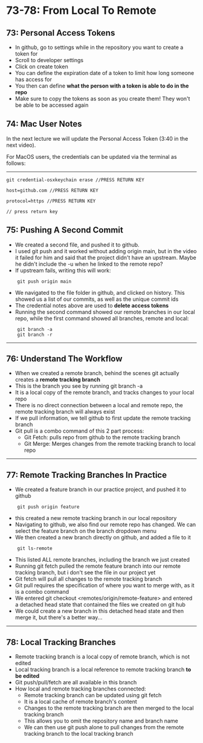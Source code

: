 # 73-78: From Local To Remote

## 73: Personal Access Tokens

- In github, go to settings while in the repository you want to create a token for
- Scroll to developer settings
- Click on create token
- You can define the expiration date of a token to limit how long someone has access for
- You then can define **what the person with a token is able to do in the repo**
- Make sure to copy the tokens as soon as you create them! They won't be able to be accessed again

## 74: Mac User Notes

In the next lecture we will update the Personal Access Token (3:40 in the next video).

For MacOS users, the credentials can be updated via the terminal as follows:

---

```git
git credential-osxkeychain erase //PRESS RETURN KEY

host=github.com //PRESS RETURN KEY

protocol=https //PRESS RETURN KEY

// press return key
```

## 75: Pushing A Second Commit

- We created a second file, and pushed it to github.
- I used git push and it worked without adding origin main, but in the video it failed for him and said that the project didn't have an upstream. Maybe he didn't include the -u when he linked to the remote repo?
- If upstream fails, writing this will work:

```git
    git push origin main
```

- We navigated to the file folder in github, and clicked on history. This showed us a list of our commits, as well as the unique commit ids
- The credential notes above are used to **delete access tokens**
- Running the second command showed our remote branches in our local repo, while the first command showed all branches, remote and local:

```git
    git branch -a
    git branch -r
```

---

## 76: Understand The Workflow

- When we created a remote branch, behind the scenes git actually creates a **remote tracking branch**
- This is the branch you see by running git branch -a
- It is a local copy of the remote branch, and tracks changes to your local repo
- There is no direct connection between a local and remote repo, the remote tracking branch will always exist
- If we pull information, we tell github to first update the remote tracking branch
- Git pull is a combo command of this 2 part process:
  - Git Fetch: pulls repo from github to the remote tracking branch
  - Git Merge: Merges changes from the remote tracking branch to local repo

---

## 77: Remote Tracking Branches In Practice

- We created a feature branch in our practice project, and pushed it to github

```git
    git push origin feature
```

- this created a new remote tracking branch in our local repository
- Navigating to github, we also find our remote repo has changed. We can select the feature branch on the branch dropdown menu
- We then created a new branch directly on github, and added a file to it

```git
    git ls-remote
```

- This listed ALL remote branches, including the branch we just created
- Running git fetch pulled the remote feature branch into our remote tracking branch, but i don't see the file in our project yet
- Git fetch will pull all changes to the remote tracking branch
- Git pull requires the specification of where you want to merge with, as it is a combo command
- We entered git checkout <remotes/origin/remote-feature> and entered a detached head state that contained the files we created on git hub
- We could create a new branch in this detached head state and then merge it, but there's a better way...

---

## 78: Local Tracking Branches

- Remote tracking branch is a local copy of remote branch, which is not edited
- Local tracking branch is a local reference to remote tracking branch **to be edited**
- Git push/pull/fetch are all available in this branch
- How local and remote tracking branches connected:
  - Remote tracking branch can be updated using git fetch 
  - It is a local cache of remote branch's content
  - Changes to the remote tracking branch are then merged to the local tracking branch
  - This allows you to omit the repository name and branch name
  - We can then use git push alone to pull changes from the remote tracking branch to the local tracking branch